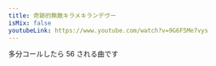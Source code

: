 ```yaml
---
title: 奇跡的無敵キラメキランデヴー
isMix: false
youtubeLink: https://www.youtube.com/watch?v=9G6F5Me7vys
---
```


多分コールしたら 56 される曲です
